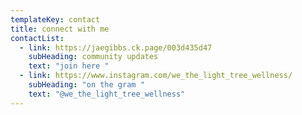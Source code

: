 ```yaml
---
templateKey: contact
title: connect with me
contactList:
  - link: https://jaegibbs.ck.page/003d435d47
    subHeading: community updates
    text: "join here "
  - link: https://www.instagram.com/we_the_light_tree_wellness/
    subHeading: "on the gram "
    text: "@we_the_light_tree_wellness"
---
```


